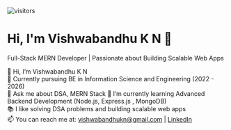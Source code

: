  ![visitors](https://visitor-badge.laobi.icu/badge?page_id=vishwabandhukn)
# Hi, I'm Vishwabandhu K N 👋  
Full-Stack MERN Developer | Passionate about Building Scalable Web Apps  

👷 Hi, I’m Vishwabandhu K N  
🔭 Currently pursuing BE in Information Science and Engineering (2022 - 2026)  
💬 Ask me about DSA, MERN Stack 
🌱 I’m currently learning Advanced Backend Development (Node.js, Express.js , MongoDB)  
📚 I like solving DSA problems and building scalable web apps  
📫 You can reach me at: vishwabandhukn@gmail.com | [LinkedIn](https://www.linkedin.com/in/vishwabandhu-kn-37375325b/)  
